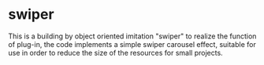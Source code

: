# swiper
This is a building by object oriented imitation "swiper" to realize the function of plug-in, the code implements a simple swiper carousel effect, suitable for use in order to reduce the size of the resources for small projects.
